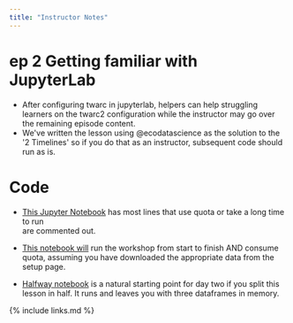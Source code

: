 ```yaml
---
title: "Instructor Notes"
---
```


# ep 2 Getting familiar with JupyterLab

* After configuring twarc in jupyterlab, helpers can help struggling learners on the twarc2 
  configuration while the instructor may go over the remaining episode content.
* We've written the lesson using @ecodatascience as the  solution to the '2 Timelines' 
  so if you do that as an instructor, subsequent code should run as is.

# Code
* [This Jupyter Notebook](../code/TwarcWorkshop.ipynb) has 
  most lines that use quota or take a long time to run  
  are commented out.

* [This notebook will](../code/TwarcWorkshop_with_harvests.ipynb) run 
  the workshop from start to finish AND consume quota, assuming
  you have downloaded the appropriate data from the setup page.

* [Halfway notebook](../code/workshop_halfway.ipynb) is a natural
  starting point for day two if you split this lesson in half.
  It runs and leaves you with three dataframes in memory.


{% include links.md %}
